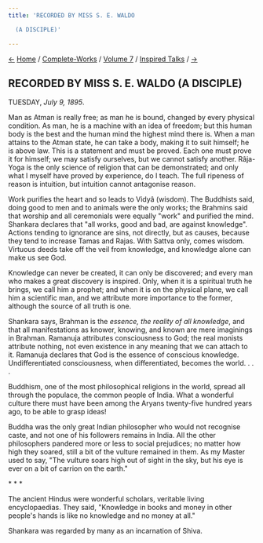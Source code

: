 ```yaml
---
title: 'RECORDED BY MISS S. E. WALDO

  (A DISCIPLE)'

---
```

<div>

[←](16_monday_july_8.htm) [Home](../../../index.htm) /
[Complete-Works](../../complete_works.htm) / [Volume
7](../volume_7_contents.htm) / [Inspired
Talks](inspired_talks_contents.htm) / [→](18_wednesday_july_10.htm)

  

## RECORDED BY MISS S. E. WALDO (A DISCIPLE)

TUESDAY, *July 9, 1895*.

Man as Atman is really free; as man he is bound, changed by every
physical condition. As man, he is a machine with an idea of freedom; but
this human body is the best and the human mind the highest mind there
is. When a man attains to the Atman state, he can take a body, making it
to suit himself; he is above law. This is a statement and must be
proved. Each one must prove it for himself; we may satisfy ourselves,
but we cannot satisfy another. Râja-Yoga is the only science of religion
that can be demonstrated; and only what I myself have proved by
experience, do I teach. The full ripeness of reason is intuition, but
intuition cannot antagonise reason.

Work purifies the heart and so leads to Vidyâ (wisdom). The Buddhists
said, doing good to men and to animals were the only works; the Brahmins
said that worship and all ceremonials were equally "work" and purified
the mind. Shankara declares that "all works, good and bad, are against
knowledge". Actions tending to ignorance are sins, not directly, but as
causes, because they tend to increase Tamas and Rajas. With Sattva only,
comes wisdom. Virtuous deeds take off the veil from knowledge, and
knowledge alone can make us see God.

Knowledge can never be created, it can only be discovered; and every man
who makes a great discovery is inspired. Only, when it is a spiritual
truth he brings, we call him a prophet; and when it is on the physical
plane, we call him a scientific man, and we attribute more importance to
the former, although the source of all truth is one.

Shankara says, Brahman is the *essence, the reality of all knowledge*,
and that all manifestations as knower, knowing, and known are mere
imaginings in Brahman. Ramanuja attributes consciousness to God; the
real monists attribute nothing, not even existence in any meaning that
we can attach to it. Ramanuja declares that God is the essence of
conscious knowledge. Undifferentiated consciousness, when
differentiated, becomes the world. . . .

Buddhism, one of the most philosophical religions in the world, spread
all through the populace, the common people of India. What a wonderful
culture there must have been among the Aryans twenty-five hundred years
ago, to be able to grasp ideas!

Buddha was the only great Indian philosopher who would not recognise
caste, and not one of his followers remains in India. All the other
philosophers pandered more or less to social prejudices; no matter how
high they soared, still a bit of the vulture remained in them. As my
Master used to say, "The vulture soars high out of sight in the sky, but
his eye is ever on a bit of carrion on the earth."

\*    \*    \*

The ancient Hindus were wonderful scholars, veritable living
encyclopaedias. They said, "Knowledge in books and money in other
people's hands is like no knowledge and no money at all."

Shankara was regarded by many as an incarnation of Shiva.

</div>

